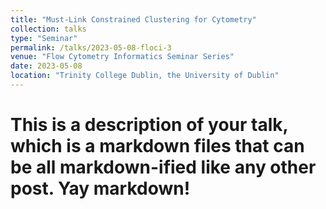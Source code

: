 ```yaml
---
title: "Must-Link Constrained Clustering for Cytometry"
collection: talks
type: "Seminar"
permalink: /talks/2023-05-08-floci-3
venue: "Flow Cytometry Informatics Seminar Series"
date: 2023-05-08
location: "Trinity College Dublin, the University of Dublin"
---
```


# This is a description of your talk, which is a markdown files that can be all markdown-ified like any other post. Yay markdown!
